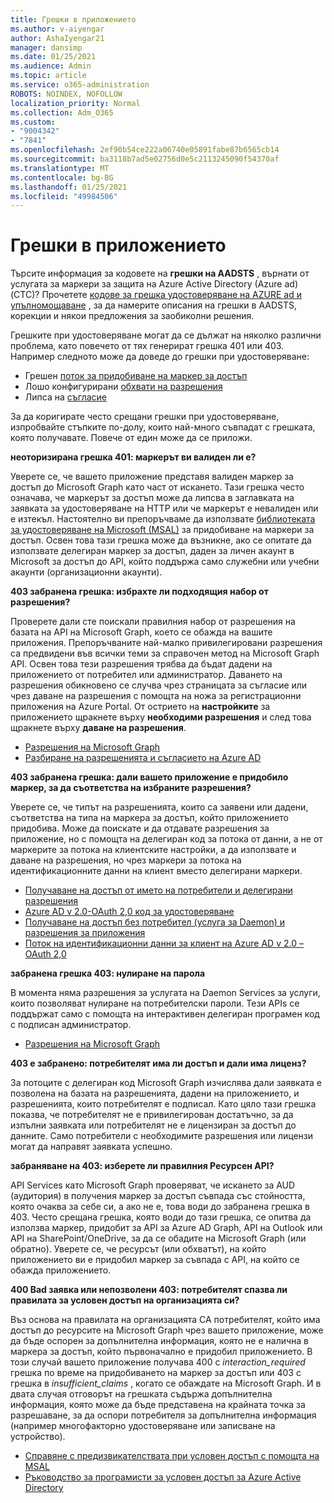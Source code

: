 ```yaml
---
title: Грешки в приложението
ms.author: v-aiyengar
author: AshaIyengar21
manager: dansimp
ms.date: 01/25/2021
ms.audience: Admin
ms.topic: article
ms.service: o365-administration
ROBOTS: NOINDEX, NOFOLLOW
localization_priority: Normal
ms.collection: Adm_O365
ms.custom:
- "9004342"
- "7841"
ms.openlocfilehash: 2ef90b54ce222a06740e05891fabe87b6565cb14
ms.sourcegitcommit: ba3118b7ad5e02756d0e5c2113245090f54370af
ms.translationtype: MT
ms.contentlocale: bg-BG
ms.lasthandoff: 01/25/2021
ms.locfileid: "49984506"
---
```

# <a name="application-errors"></a>Грешки в приложението

Търсите информация за кодовете на **грешки на AADSTS** , върнати от услугата за маркери за защита на Azure Active Directory (Azure ad) (СТС)? Прочетете [кодове за грешка удостоверяване на AZURE ad и упълномощаване](https://docs.microsoft.com/azure/active-directory/develop/reference-aadsts-error-codes) , за да намерите описания на грешки в AADSTS, корекции и някои предложения за заобиколни решения.

Грешките при удостоверяване могат да се дължат на няколко различни проблема, като повечето от тях генерират грешка 401 или 403. Например следното може да доведе до грешки при удостоверяване:

- Грешен [поток за придобиване на маркер за достъп](https://docs.microsoft.com/azure/active-directory/develop/reference-aadsts-error-codes) 
- Лошо конфигурирани [обхвати на разрешения](https://docs.microsoft.com/azure/active-directory/develop/active-directory-v2-scopes) 
- Липса на [съгласие](https://docs.microsoft.com/azure/active-directory/develop/active-directory-devhowto-multi-tenant-overview#understanding-user-and-admin-consent)

За да коригирате често срещани грешки при удостоверяване, изпробвайте стъпките по-долу, които най-много съвпадат с грешката, която получавате. Повече от един може да се приложи.

**неоторизирана грешка 401: маркерът ви валиден ли е?**

Уверете се, че вашето приложение представя валиден маркер за достъп до Microsoft Graph като част от искането. Тази грешка често означава, че маркерът за достъп може да липсва в заглавката на заявката за удостоверяване на HTTP или че маркерът е невалиден или е изтекъл. Настоятелно ви препоръчваме да използвате [библиотеката за удостоверяване на Microsoft (MSAL)](https://docs.microsoft.com/azure/active-directory/develop/msal-overview) за придобиване на маркери за достъп. Освен това тази грешка може да възникне, ако се опитате да използвате делегиран маркер за достъп, даден за личен акаунт в Microsoft за достъп до API, който поддържа само служебни или учебни акаунти (организационни акаунти).

**403 забранена грешка: избрахте ли подходящия набор от разрешения?**

Проверете дали сте поискали правилния набор от разрешения на базата на API на Microsoft Graph, което се обажда на вашите приложения. Препоръчваните най-малко привилегировани разрешения са предвидени във всички теми за справочен метод на Microsoft Graph API. Освен това тези разрешения трябва да бъдат дадени на приложението от потребител или администратор. Даването на разрешения обикновено се случва чрез страницата за съгласие или чрез даване на разрешения с помощта на ножа за регистрационни приложения на Azure Portal. От острието на **настройките** за приложението щракнете върху **необходими разрешения** и след това щракнете върху **даване на разрешения**.

- [Разрешения на Microsoft Graph](https://docs.microsoft.com/graph/permissions-reference) 
- [Разбиране на разрешенията и съгласието на Azure AD](https://docs.microsoft.com/azure/active-directory/develop/v2-permissions-and-consent) 

**403 забранена грешка: дали вашето приложение е придобило маркер, за да съответства на избраните разрешения?**

Уверете се, че типът на разрешенията, които са заявени или дадени, съответства на типа на маркера за достъп, който приложението придобива. Може да поискате и да отдавате разрешения за приложение, но с помощта на делегиран код за потока от данни, а не от маркерите за потока на клиентските настройки, а да използвате и даване на разрешения, но чрез маркери за потока на идентификационните данни на клиент вместо делегирани маркери.

- [Получаване на достъп от името на потребители и делегирани разрешения](https://docs.microsoft.com/graph/auth_v2_user) 
- [Azure AD v 2.0-OAuth 2,0 код за удостоверяване](https://docs.microsoft.com/azure/active-directory/develop/v2-oauth2-auth-code-flow) 
- [Получаване на достъп без потребител (услуга за Daemon) и разрешения за приложения](https://docs.microsoft.com/graph/auth_v2_service) 
- [Поток на идентификационни данни за клиент на Azure AD v 2.0 – OAuth 2,0](https://docs.microsoft.com/azure/active-directory/develop/v2-oauth2-client-creds-grant-flow) 

**забранена грешка 403: нулиране на парола**

В момента няма разрешения за услугата на Daemon Services за услуги, които позволяват нулиране на потребителски пароли. Тези APIs се поддържат само с помощта на интерактивен делегиран програмен код с подписан администратор.

- [Разрешения на Microsoft Graph](https://docs.microsoft.com/graph/permissions-reference)

**403 е забранено: потребителят има ли достъп и дали има лиценз?**

За потоците с делегиран код Microsoft Graph изчислява дали заявката е позволена на базата на разрешенията, дадени на приложението, и разрешенията, които потребителят е подписал. Като цяло тази грешка показва, че потребителят не е привилегирован достатъчно, за да изпълни заявката или потребителят не е лицензиран за достъп до данните. Само потребители с необходимите разрешения или лицензи могат да направят заявката успешно.

**забраняване на 403: изберете ли правилния Ресурсен API?**

API Services като Microsoft Graph проверяват, че искането за AUD (аудитория) в получения маркер за достъп съвпада със стойността, която очаква за себе си, а ако не е, това води до забранена грешка в 403. Често срещана грешка, която води до тази грешка, се опитва да използва маркер, придобит за API за Azure AD Graph, API на Outlook или API на SharePoint/OneDrive, за да се обадите на Microsoft Graph (или обратно). Уверете се, че ресурсът (или обхватът), на който приложението ви е придобил маркер за съвпада с API, на който се обажда приложението.

**400 Bad заявка или непозволени 403: потребителят спазва ли правилата за условен достъп на организацията си?**

Въз основа на правилата на организацията CA потребителят, който има достъп до ресурсите на Microsoft Graph чрез вашето приложение, може да бъде оспорен за допълнителна информация, която не е налична в маркера за достъп, който първоначално е придобил приложението. В този случай вашето приложение получава 400 с *interaction_required* грешка по време на придобиването на маркер за достъп или 403 с грешка в *insufficient_claims* , когато се обаждате на Microsoft Graph. И в двата случая отговорът на грешката съдържа допълнителна информация, която може да бъде представена на крайната точка за разрешаване, за да оспори потребителя за допълнителна информация (например многофакторно удостоверяване или записване на устройство).

- [Справяне с предизвикателствата при условен достъп с помощта на MSAL ](https://docs.microsoft.com/azure/active-directory/develop/msal-handling-exceptions#conditional-access-and-claims-challenges)
- [Ръководство за програмисти за условен достъп за Azure Active Directory](https://docs.microsoft.com/azure/active-directory/develop/conditional-access-dev-guide)
